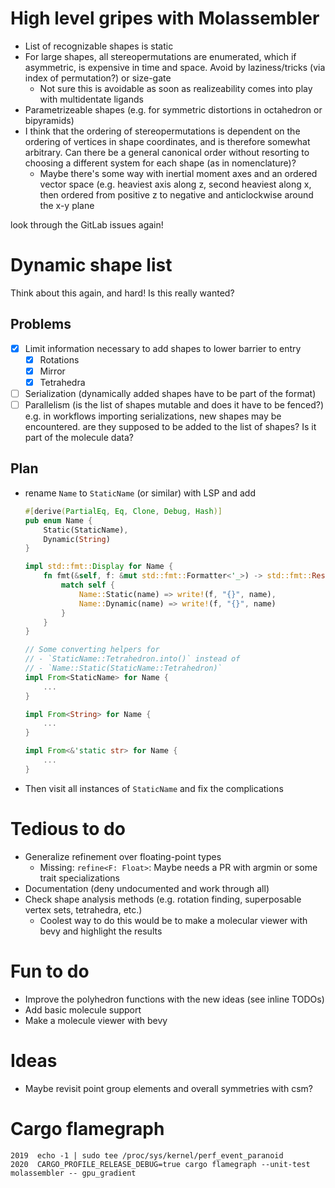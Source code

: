 # High level gripes with Molassembler

- List of recognizable shapes is static
- For large shapes, all stereopermutations are enumerated, which if asymmetric,
  is expensive in time and space. Avoid by laziness/tricks (via index of
  permutation?) or size-gate
  - Not sure this is avoidable as soon as realizeability comes into play with
    multidentate ligands
- Parametrizeable shapes (e.g. for symmetric distortions in octahedron or
  bipyramids)
- I think that the ordering of stereopermutations is dependent on the ordering
  of vertices in shape coordinates, and is therefore somewhat arbitrary. Can
  there be a general canonical order without resorting to choosing a different
  system for each shape (as in nomenclature)?
  - Maybe there's some way with inertial moment axes and an ordered vector space
    (e.g. heaviest axis along z, second heaviest along x, then ordered from
    positive z to negative and anticlockwise around the x-y plane

look through the GitLab issues again!


# Dynamic shape list

Think about this again, and hard! Is this really wanted?

## Problems

- [x] Limit information necessary to add shapes to lower barrier to entry
  - [x] Rotations
  - [x] Mirror
  - [x] Tetrahedra
- [ ] Serialization (dynamically added shapes have to be part of the format)
- [ ] Parallelism (is the list of shapes mutable and does it have to be fenced?)
  e.g. in workflows importing serializations, new shapes may be encountered. are
  they supposed to be added to the list of shapes? Is it part of the molecule
  data?

## Plan

- rename `Name` to `StaticName` (or similar) with LSP and add

  ```rust
  #[derive(PartialEq, Eq, Clone, Debug, Hash)]
  pub enum Name {
      Static(StaticName),
      Dynamic(String)
  }

  impl std::fmt::Display for Name {
      fn fmt(&self, f: &mut std::fmt::Formatter<'_>) -> std::fmt::Result {
          match self {
              Name::Static(name) => write!(f, "{}", name),
              Name::Dynamic(name) => write!(f, "{}", name)
          }
      }
  }

  // Some converting helpers for 
  // - `StaticName::Tetrahedron.into()` instead of
  // - `Name::Static(StaticName::Tetrahedron)`
  impl From<StaticName> for Name {
      ...
  }

  impl From<String> for Name {
      ...
  }

  impl From<&'static str> for Name {
      ...
  }

  ```

- Then visit all instances of `StaticName` and fix the complications


# Tedious to do

- Generalize refinement over floating-point types
  - Missing: `refine<F: Float>`: Maybe needs a PR with argmin or some
    trait specializations
- Documentation (deny undocumented and work through all)
- Check shape analysis methods (e.g. rotation finding, superposable vertex sets,
  tetrahedra, etc.)
  - Coolest way to do this would be to make a molecular viewer with bevy and
    highlight the results


# Fun to do

- Improve the polyhedron functions with the new ideas (see inline TODOs)
- Add basic molecule support
- Make a molecule viewer with bevy


# Ideas

- Maybe revisit point group elements and overall symmetries with csm?


# Cargo flamegraph

```
2019  echo -1 | sudo tee /proc/sys/kernel/perf_event_paranoid
2020  CARGO_PROFILE_RELEASE_DEBUG=true cargo flamegraph --unit-test molassembler -- gpu_gradient
```
